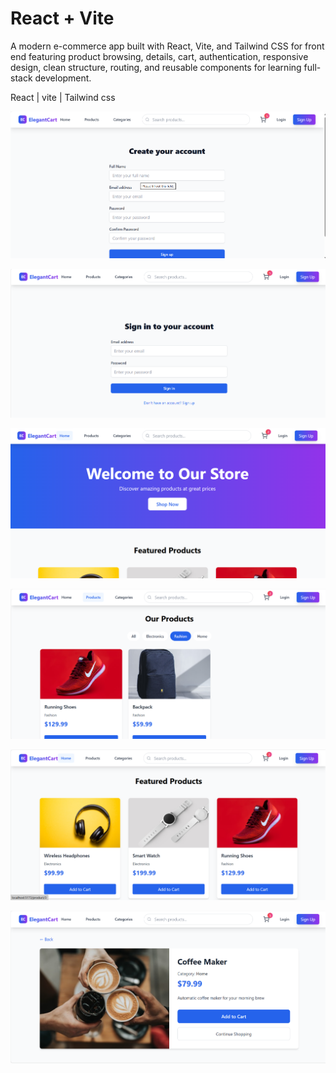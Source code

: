 # React + Vite

A modern e-commerce app built with React, Vite, and Tailwind CSS for front end  featuring product browsing, details, cart, authentication, responsive design, clean structure, routing, and reusable components for learning full-stack development.

React | vite | Tailwind css

![Ishara Image](https://github.com/IsharaAbeywickrama/image-file/blob/main/login%20e%20com.png)

![Ishara Image](https://github.com/IsharaAbeywickrama/image-file/blob/main/sign%20up%20%20ecom.png)

![Ishara Image](https://github.com/IsharaAbeywickrama/image-file/blob/main/home%20e%20com%20we.png)

![Ishara Image](https://github.com/IsharaAbeywickrama/image-file/blob/main/fashion%20e%20com.png)

![Ishara Image](https://github.com/IsharaAbeywickrama/image-file/blob/main/product%20e%20com.png)

![Ishara Image](https://github.com/IsharaAbeywickrama/image-file/blob/main/product%20details%20e%20com.png)
